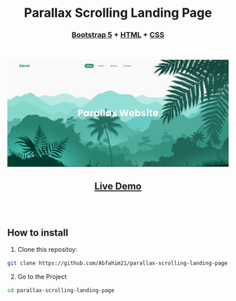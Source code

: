 <h1 align="center">Parallax Scrolling Landing Page</h1>
<h3 align="center">
  <a
    href="https://getbootstrap.com/docs/5.0/getting-started/introduction/"
    target="_blank"
    >Bootstrap 5</a
  >
  + <a href="https://en.wikipedia.org/wiki/HTML" target="_blank">HTML</a> +
  <a href="https://en.wikipedia.org/wiki/CSS" target="_blank">CSS</a>
</h3>

<br>
<p align="center"><img src="./images/ps.jpg" /></p>
<h2 align="center"><a href="https://abfahim21.github.io/parallax-scrolling-landing-page/" target="_blank">Live Demo</a></h2>
<br>
<br>

## How to install

1. Clone this repositoy:

```bash
git clone https://github.com/Abfahim21/parallax-scrolling-landing-page.git
```

2. Go to the Project

```bash
cd parallax-scrolling-landing-page
```
